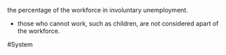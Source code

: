 the percentage of the workforce in involuntary unemployment.
- those who cannot work, such as children, are not considered apart of the workforce.

#System 
